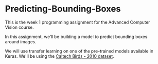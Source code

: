 # Predicting-Bounding-Boxes

This is the week 1 programming assignment for the Advanced Computer Vision course.

In this assignment, we'll be building a model to predict bounding boxes around images.

We will use transfer learning on one of the pre-trained models available in Keras. We'll be using the [Caltech Birds - 2010 dataset](https://www.vision.caltech.edu/datasets/).
